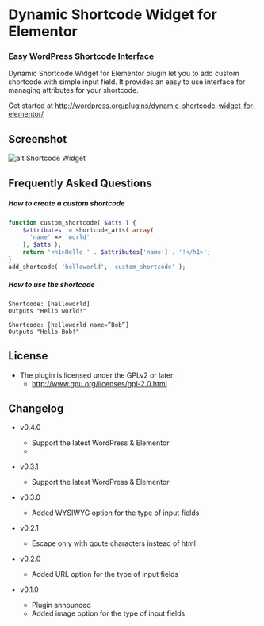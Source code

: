 # Dynamic Shortcode Widget for Elementor
### Easy WordPress Shortcode Interface

Dynamic Shortcode Widget for Elementor plugin let you to add custom shortcode with simple input field. It provides an easy to use interface for managing attributes for your shortcode.

Get started at http://wordpress.org/plugins/dynamic-shortcode-widget-for-elementor/

## Screenshot
 ![alt Shortcode Widget](https://github.com/louisho5/dynamic-shortcode-widget-for-elementor/blob/5529766a8b6c33d10dc1d68b5ca9ffb891c9b052/image/screenshot.png)

## Frequently Asked Questions

##### How to create a custom shortcode
```php
function custom_shortcode( $atts ) {
    $attributes  = shortcode_atts( array(
      'name' => 'world'
    ), $atts );
    return '<h1>Hello ' . $attributes['name'] . '!</h1>';
}
add_shortcode( 'helloworld', 'custom_shortcode' );
```

##### How to use the shortcode
```
Shortcode: [helloworld]
Outputs "Hello world!"

Shortcode: [helloworld name=”Bob”]
Outputs "Hello Bob!"
```

## License
- The plugin is licensed under the GPLv2 or later:
  - http://www.gnu.org/licenses/gpl-2.0.html

## Changelog

- v0.4.0
  - Support the latest WordPress & Elementor
  - 
- v0.3.1
  - Support the latest WordPress & Elementor

- v0.3.0
  - Added WYSIWYG option for the type of input fields

- v0.2.1
  - Escape only with qoute characters instead of html

- v0.2.0
  - Added URL option for the type of input fields
  
- v0.1.0
  - Plugin announced
  - Added image option for the type of input fields
